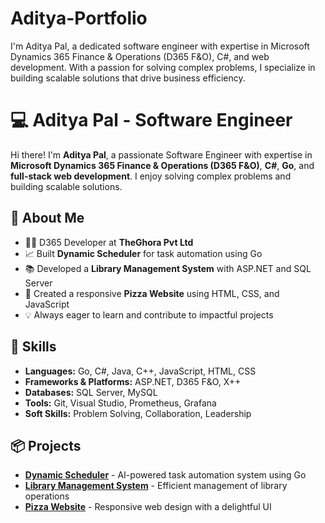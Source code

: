 # Aditya-Portfolio
I'm Aditya Pal, a dedicated software engineer with expertise in Microsoft Dynamics 365 Finance &amp; Operations (D365 F&amp;O), C#, and web development. With a passion for solving complex problems, I specialize in building scalable solutions that drive business efficiency.
# 💻 **Aditya Pal - Software Engineer**

Hi there! I'm **Aditya Pal**, a passionate Software Engineer with expertise in **Microsoft Dynamics 365 Finance & Operations (D365 F&O)**, **C#**, **Go**, and **full-stack web development**. I enjoy solving complex problems and building scalable solutions.

## 🚀 **About Me**
- 🧑‍💻 D365 Developer at **TheGhora Pvt Ltd**
- 📈 Built **Dynamic Scheduler** for task automation using Go
- 📚 Developed a **Library Management System** with ASP.NET and SQL Server
- 🍕 Created a responsive **Pizza Website** using HTML, CSS, and JavaScript
- 💡 Always eager to learn and contribute to impactful projects

## 🔎 **Skills**
- **Languages:** Go, C#, Java, C++, JavaScript, HTML, CSS
- **Frameworks & Platforms:** ASP.NET, D365 F&O, X++
- **Databases:** SQL Server, MySQL
- **Tools:** Git, Visual Studio, Prometheus, Grafana
- **Soft Skills:** Problem Solving, Collaboration, Leadership

## 📦 **Projects**
- **[Dynamic Scheduler](#)** - AI-powered task automation system using Go
- **[Library Management System](#)** - Efficient management of library operations
- **[Pizza Website](#)** - Responsive web design with a delightful UI
